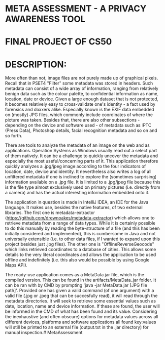 # META ASSESSMENT - A PRIVACY AWARENESS TOOL
# FINAL PROJECT OF CS50
# DESCRIPTION:

More often than not, image files are not purely made up of graphical pixels. Recall that in PSET4 "Filter" some metadata was stored in headers. Such metadata can consist of a wide array of information, ranging from relatively benign data such as the colour palette, to confidential information as name, location, date or device. Given a large enough dataset that is not protected, it becomes relatively easy to cross-validate one's identity - a fact used by forensics and doxxers alike. Especially known is the EXIF data embedded on (mostly) JPG files, which commonly include coordinates of where the picture was taken. Besides that, there are also other subsections - depending on the device and software used - of metadata such as IPTC (Press Data), Photoshop details, facial recognition metadata and so on and so forth.

There are tools to analyze the metadata of an image on the web and as applications. Operation Systems as Windows usually read out a select part of them natively. It can be a challenge to quickly uncover the metadata and especially the most useful/concerning parts of it. This application therefore quickly analyzes a .jpg/jpeg image according to the four indicators of location, date, device and identity. It nevertheless also writes a log of all unfiltered metadata if one is inclined to explore the (sometimes surprising) information available on a .jpg file. It is limited to a .jpg/jpeg file because this is the file type almost exclusively used on primary pictures (i.e. directly from a camera) and has the actual interesting information embedded onto it.

The application in question is made in IntelliJ IDEA, an IDE for the Java language. It makes use, besides the native features, of two external libraries. The first one is metadata-extractor (https://github.com/drewnoakes/metadata-extractor) which allows one to retrieve metadata from a range of data types. While it is certainly possible to do this manually by reading the byte-structure of a file (and this has been initially considered and implemented), this is cumbersome in Java and not universally extensible (i.e. to other data files, if I wanted to expand upon this project besides just .jpg files). The other one is "OfflineReverseGeocode" which links retrieved coordinates to a database of cities. This allows some details to the very literal coordinates and allows the application to be used offline and indefinitely (i.e. this also would be possible by using Google Maps API).

The ready-use application comes as a MetaData.jar file, which is the compiled version. This can be found in the artifacts/MetaData_jar folder. It can be ran with by CMD by prompting 'java -jar MetaData.jar [JPG file path]'. Provided one has given a valid command (of one argument) with a valid file (.jpg or .jpeg that can be succesfully read), it will read through the metadata directories. It will seek to retrieve some essential values such as date, location, name and device information. If these are found, the user will be informed in the CMD of what has been found and its value. Considering the inexhaustive (and often obscure) options for metadata values across all different devices, platforms and software applications all found key:values will still be printed to an external file (output.txt in the .jar directory) for manual inspection.# MetaAssessment
